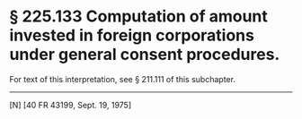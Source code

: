 # § 225.133   Computation of amount invested in foreign corporations under general consent procedures.

For text of this interpretation, see § 211.111 of this subchapter.



---

[N] [40 FR 43199, Sept. 19, 1975] 




